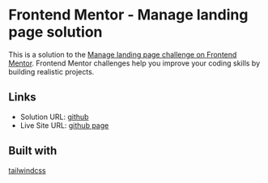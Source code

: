 # Frontend Mentor - Manage landing page solution

This is a solution to the [Manage landing page challenge on Frontend Mentor](https://www.frontendmentor.io/challenges/manage-landing-page-SLXqC6P5). Frontend Mentor challenges help you improve your coding skills by building realistic projects.

## Links

- Solution URL: [github](https://github.com/evelyn-2022/manage-landing-page-with-tailwindcss)
- Live Site URL: [github page](https://evelyn-2022.github.io/manage-landing-page-with-tailwindcss/)

## Built with

[tailwindcss](https://tailwindcss.com/)
